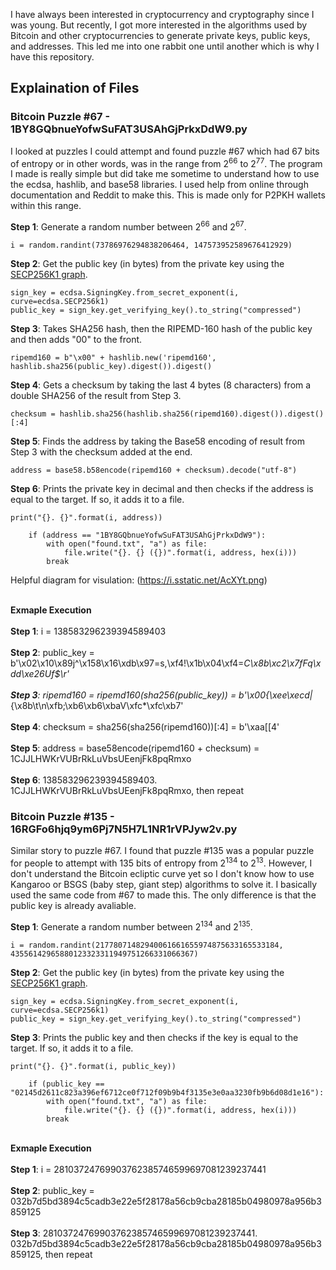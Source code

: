 I have always been interested in cryptocurrency and cryptography since I was young. But recently, I got more interested in the algorithms used by Bitcoin and other cryptocurrencies to generate private keys, public keys, and addresses. This led me into one rabbit one until another which is why I have this repository. 

## Explaination of Files

### Bitcoin Puzzle #67 - 1BY8GQbnueYofwSuFAT3USAhGjPrkxDdW9.py
I looked at puzzles I could attempt and found puzzle #67 which had 67 bits of entropy or in other words, was in the range from 2<sup>66</sup> to 2<sup>77</sup>. The program I made is really simple but did take me sometime to understand how to use the ecdsa, hashlib, and base58 libraries. I used help from online through documentation and Reddit to make this. This is made only for P2PKH wallets within this range.

**Step 1**: Generate a random number between 2<sup>66</sup> and 2<sup>67</sup>.

```
i = random.randint(73786976294838206464, 147573952589676412929)
```

**Step 2**: Get the public key (in bytes) from the private key using the [SECP256K1 graph](https://ecdsa.readthedocs.io/en/latest/ecdsa.keys.html).

```
sign_key = ecdsa.SigningKey.from_secret_exponent(i, curve=ecdsa.SECP256k1)
public_key = sign_key.get_verifying_key().to_string("compressed")
```

**Step 3**: Takes SHA256 hash, then the RIPEMD-160 hash of the public key and then adds "00" to the front.

```
ripemd160 = b"\x00" + hashlib.new('ripemd160', hashlib.sha256(public_key).digest()).digest()
```

**Step 4**: Gets a checksum by taking the last 4 bytes (8 characters) from a double SHA256 of the result from Step 3.

```
checksum = hashlib.sha256(hashlib.sha256(ripemd160).digest()).digest()[:4]
```

**Step 5**: Finds the address by taking the Base58 encoding of result from Step 3 with the checksum added at the end.

```
address = base58.b58encode(ripemd160 + checksum).decode("utf-8")
```

**Step 6**: Prints the private key in decimal and then checks if the address is equal to the target. If so, it adds it to a file.

```
print("{}. {}".format(i, address))

    if (address == "1BY8GQbnueYofwSuFAT3USAhGjPrkxDdW9"):
        with open("found.txt", "a") as file:
            file.write("{}. {} ({})".format(i, address, hex(i)))
        break
```

Helpful diagram for visulation: (https://i.sstatic.net/AcXYt.png)

<br>**Exmaple Execution**</br>
<br> **Step 1**: i = 138583296239394589403 </br>
<br> **Step 2**: public_key = b'\x02\x10\x89j^\x158\x16\xdb\x97=s,\xf4!\x1b\x04\xf4=_C\x8b\xc2\x7fFq\xdd\xe26Uf$\r' </br>
<br> **Step 3**: ripemd160 = ripemd160(sha256(public_key)) = b'\x00{\xee\xecd|_{\x8b\t\n\xfb;\xb6\xb6\xbaV\xfc*\xfc\xb7' </br>
<br> **Step 4**: checksum = sha256(sha256(ripemd160))[:4] = b'\xaa[[4' </br>
<br> **Step 5**: address = base58encode(ripemd160 + checksum) = 1CJJLHWKrVUBrRkLuVbsUEenjFk8pqRmxo </br>
<br> **Step 6**: 138583296239394589403. 1CJJLHWKrVUBrRkLuVbsUEenjFk8pqRmxo, then repeat </br>

### Bitcoin Puzzle #135 - 16RGFo6hjq9ym6Pj7N5H7L1NR1rVPJyw2v.py
Similar story to puzzle #67. I found that puzzle #135 was a popular puzzle for people to attempt with 135 bits of entropy from 2<sup>134</sup> to 2<sup>13</sup>. However, I don't understand the Bitcoin ecliptic curve yet so I don't know how to use Kangaroo or BSGS (baby step, giant step) algorithms to solve it. I basically used the same code from #67 to made this. The only difference is that the public key is already avaliable.

**Step 1**: Generate a random number between 2<sup>134</sup> and 2<sup>135</sup>.

```
i = random.randint(21778071482940061661655974875633165533184, 43556142965880123323311949751266331066367)
```

**Step 2**: Get the public key (in bytes) from the private key using the [SECP256K1 graph](https://ecdsa.readthedocs.io/en/latest/ecdsa.keys.html).

```
sign_key = ecdsa.SigningKey.from_secret_exponent(i, curve=ecdsa.SECP256k1)
public_key = sign_key.get_verifying_key().to_string("compressed")
```

**Step 3**: Prints the public key and then checks if the key is equal to the target. If so, it adds it to a file.

```
print("{}. {}".format(i, public_key))

    if (public_key == "02145d2611c823a396ef6712ce0f712f09b9b4f3135e3e0aa3230fb9b6d08d1e16"):
        with open("found.txt", "a") as file:
            file.write("{}. {} ({})".format(i, address, hex(i)))
        break
```

<br>**Exmaple Execution**</br>
<br> **Step 1**: i = 28103724769903762385746599697081239237441 </br>
<br> **Step 2**: public_key = 032b7d5bd3894c5cadb3e22e5f28178a56cb9cba28185b04980978a956b3859125 </br>
<br> **Step 3**: 28103724769903762385746599697081239237441. 032b7d5bd3894c5cadb3e22e5f28178a56cb9cba28185b04980978a956b3859125, then repeat </br>
